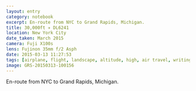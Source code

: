 ```yaml
--- 
layout: entry
category: notebook
excerpt: En-route from NYC to Grand Rapids, Michigan.
title: 30,000ft ✈ DL6241
location: New York City
date_taken: March 2015
camera: Fuji X100s
lens: Fujinon 35mm f/2 Asph
date: 2015-03-13 11:27:53
tags: [airplane, flight, landscape, altitude, high, air travel, writing, note, atmosphere, bw, city, flying, metropolis, new york city, nyc, population, roads, sky, skyline, wing, aeroplane]
image: GRS-20150313-100156
---
```


En-route from NYC to Grand Rapids, Michigan.